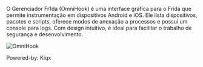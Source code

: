 O Gerenciador Fr1da (OmniHook) é uma interface gráfica para o Frida que permite instrumentação em dispositivos Android e iOS. Ele lista dispositivos, pacotes e scripts, oferece modos de anexação a processos e possui um console para logs. Com design intuitivo, é ideal para facilitar o trabalho de segurança e desenvolvimento.

![OmniHook](https://github.com/user-attachments/assets/8228400d-2351-4816-897e-9f572f90c5e4)

Powered-by: Kiqx
